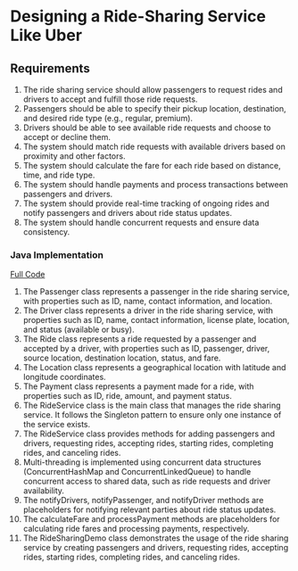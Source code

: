 # Designing a Ride-Sharing Service Like Uber

## Requirements
1. The ride sharing service should allow passengers to request rides and drivers to accept and fulfill those ride requests.
2. Passengers should be able to specify their pickup location, destination, and desired ride type (e.g., regular, premium).
3. Drivers should be able to see available ride requests and choose to accept or decline them.
4. The system should match ride requests with available drivers based on proximity and other factors.
5. The system should calculate the fare for each ride based on distance, time, and ride type.
6. The system should handle payments and process transactions between passengers and drivers.
7. The system should provide real-time tracking of ongoing rides and notify passengers and drivers about ride status updates.
8. The system should handle concurrent requests and ensure data consistency.

### Java Implementation
[Full Code](../solutions/java/src/ridesharingservice)

1. The Passenger class represents a passenger in the ride sharing service, with properties such as ID, name, contact information, and location.
2. The Driver class represents a driver in the ride sharing service, with properties such as ID, name, contact information, license plate, location, and status (available or busy).
3. The Ride class represents a ride requested by a passenger and accepted by a driver, with properties such as ID, passenger, driver, source location, destination location, status, and fare.
4. The Location class represents a geographical location with latitude and longitude coordinates.
5. The Payment class represents a payment made for a ride, with properties such as ID, ride, amount, and payment status.
6. The RideService class is the main class that manages the ride sharing service. It follows the Singleton pattern to ensure only one instance of the service exists.
7. The RideService class provides methods for adding passengers and drivers, requesting rides, accepting rides, starting rides, completing rides, and canceling rides.
8. Multi-threading is implemented using concurrent data structures (ConcurrentHashMap and ConcurrentLinkedQueue) to handle concurrent access to shared data, such as ride requests and driver availability.
9. The notifyDrivers, notifyPassenger, and notifyDriver methods are placeholders for notifying relevant parties about ride status updates.
10. The calculateFare and processPayment methods are placeholders for calculating ride fares and processing payments, respectively.
11. The RideSharingDemo class demonstrates the usage of the ride sharing service by creating passengers and drivers, requesting rides, accepting rides, starting rides, completing rides, and canceling rides.